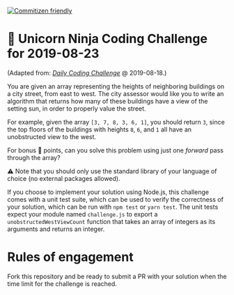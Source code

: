 [![Commitizen friendly](https://img.shields.io/badge/commitizen-friendly-brightgreen.svg)](http://commitizen.github.io/cz-cli/)

# :unicorn: Unicorn Ninja Coding Challenge for 2019-08-23

(Adapted from: [_Daily Coding Challenge_](https://www.dailycodingproblem.com/) @ 2019-08-18.)

You are given an array representing the heights of neighboring buildings on a city street, from east to west. The city assessor would like you to write an algorithm that returns how many of these buildings have a view of the setting sun, in order to properly value the street.

For example, given the array `[3, 7, 8, 3, 6, 1]`, you should return `3`, since the top floors of the buildings with heights `8`, `6`, and `1` all have an unobstructed view to the west.

For bonus :unicorn: points, can you solve this problem using just one _forward_ pass through the array?

:warning: Note that you should only use the standard library of your language of choice (no external packages allowed).

If you choose to implement your solution using Node.js, this challenge comes with a unit test suite, which can be used to verify the correctness of your solution, which can be run with `npm test` or `yarn test`. The unit tests expect your module named `challenge.js` to export a `unobstructedWestViewCount` function that takes an array of integers as its arguments and returns an integer.

# Rules of engagement

Fork this repository and be ready to submit a PR with your solution when the time limit for the challenge is reached.
